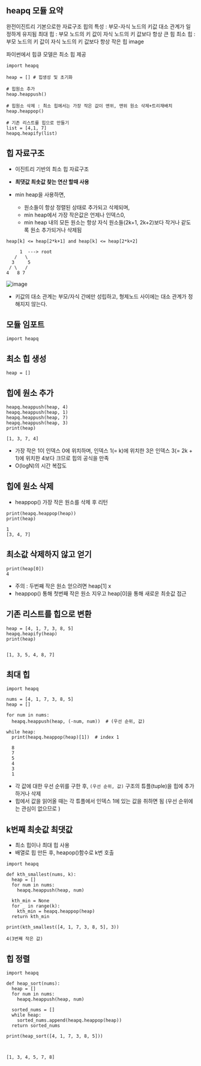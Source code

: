 ## heapq 모듈 요약
완전이진트리 기본으로한 자료구조
힙의 특성 : 부모-자식 노드의 키값 대소 관계가 일정하게 유지됨
최대 힙 : 부모 노드의 키 값이 자식 노드의 키 값보다 항상 큰 힘
최소 힙 : 부모 노드의 키 값이 자식 노드의 키 값보다 항상 작은 힙
image

파이썬에서 힙큐 모델은 최소 힙 제공
~~~
import heapq

heap = [] # 힙생성 및 초기화

# 힙원소 추가 
heap.heappush() 

# 힙원소 삭제 : 최소 힙에서는 가장 작은 값이 맨위, 맨위 원소 삭제+트리재배치
heap.heappop()

# 기존 리스트를 힙으로 만들기
list = [4,1, 7]
heapq.heapify(list)
~~~

## 힙 자료구조

- 이진트리 기반의 최소 힙 자료구조

- **최댓값 최솟값 찾는 연산 할때 사용**

- min heap을 사용하면, 

  - 원소들이 항상 정렬된 상태로 추가되고 삭제되며, 
  - min heap에서 가장 작은값은 언제나 인덱스0, 
  - min heap 내의 모든 원소는 항상 자식 원소들(2k+1, 2k+2)보다 작거나 같도록 원소 추가되거나 삭제됨

  

~~~
heap[k] <= heap[2*k+1] and heap[k] <= heap[2*k+2]

     1  ---> root
   /   \
  3     5
 / \   /
4   8 7
~~~

![image](https://user-images.githubusercontent.com/38436013/110625229-83dfb400-81e2-11eb-8333-5441e236916f.png)

-  키값의 대소 관계는 부모/자식 간에만 성립하고, 형제노드 사이에는 대소 관계가 정해지지 않는다.

## 모듈 임포트

~~~
import heapq
~~~

## 최소 힙 생성

~~~
heap = []
~~~

## 힙에 원소 추가

~~~
heapq.heappush(heap, 4)
heapq.heappush(heap, 1)
heapq.heappush(heap, 7)
heapq.heappush(heap, 3)
print(heap)

[1, 3, 7, 4]
~~~

- 가장 작은 1이 인덱스 0에 위치하며, 인덱스 1(= k)에 위치한 3은 인덱스 3(= 2k + 1)에 위치한 4보다 크므로 힙의 공식을 만족
- O(logN)의 시간 복잡도

## 힙에 원소 삭제

- heappop() 가장 작은 원소를 삭제 후 리턴

~~~
print(heapq.heappop(heap))
print(heap)

1
[3, 4, 7]
~~~

## 최소값 삭제하지 않고 얻기

~~~
print(heap[0])
4
~~~

- 주의 : 두번째 작은 원소 얻으려면 heap[1] x
- heappop() 통해 첫번째 작은 원소 지우고 heap[0]을 통해 새로운 최솟값 접근


## 기존 리스트를 힙으로 변환

~~~
heap = [4, 1, 7, 3, 8, 5]
heapq.heapify(heap)
print(heap)


[1, 3, 5, 4, 8, 7]
~~~

## 최대 힙

~~~
import heapq

nums = [4, 1, 7, 3, 8, 5]
heap = []

for num in nums:
  heapq.heappush(heap, (-num, num))  # (우선 순위, 값)

while heap:
  print(heapq.heappop(heap)[1])  # index 1
  
  8
  7
  5
  4
  3
  1
~~~

- 각 값에 대한 우선 순위를 구한 후, `(우선 순위, 값)` 구조의 튜플(tuple)을 힙에 추가하거나 삭제
- 힙에서 값을 읽어올 때는 각 튜플에서 인덱스 1에 있는 값을 취하면 됨 (우선 순위에는 관심이 없으므로 )

## k번째 최솟값 최댓값

- 최소 힙이나 최대 힙 사용
- 배열로 힙 만든 후, heapop()함수로 k번 호출

~~~
import heapq

def kth_smallest(nums, k):
  heap = []
  for num in nums:
    heapq.heappush(heap, num)

  kth_min = None
  for _ in range(k):
    kth_min = heapq.heappop(heap)
  return kth_min

print(kth_smallest([4, 1, 7, 3, 8, 5], 3))

4(3번째 작은 값)
~~~

## 힙 정렬

~~~
import heapq

def heap_sort(nums):
  heap = []
  for num in nums:
    heapq.heappush(heap, num)
  
  sorted_nums = []
  while heap:
    sorted_nums.append(heapq.heappop(heap))
  return sorted_nums

print(heap_sort([4, 1, 7, 3, 8, 5]))



[1, 3, 4, 5, 7, 8]
~~~











